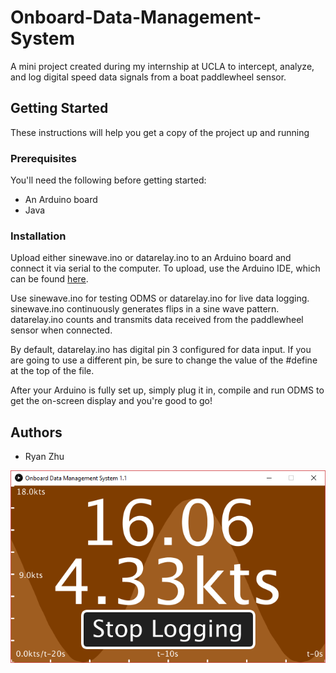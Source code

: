 # Onboard-Data-Management-System
A mini project created during my internship at UCLA to intercept, analyze, and log digital speed data signals from a boat paddlewheel sensor.

## Getting Started
These instructions will help you get a copy of the project up and running

### Prerequisites
You'll need the following before getting started:
<ul>
  <li>An Arduino board</li>
  <li>Java</li>
</ul>

### Installation
Upload either sinewave.ino or datarelay.ino to an Arduino board and connect it via serial to the computer. To upload, use the Arduino IDE, which can be found <a href="https://www.arduino.cc/en/Main/Software">here</a>.

Use sinewave.ino for testing ODMS or datarelay.ino for live data logging. sinewave.ino continuously generates flips in a sine wave pattern. datarelay.ino counts and transmits data received from the paddlewheel sensor when connected.

By default, datarelay.ino has digital pin 3 configured for data input. If you are going to use a different pin, be sure to change the value of the #define at the top of the file.

After your Arduino is fully set up, simply plug it in, compile and run ODMS to get the on-screen display and you're good to go!

## Authors
<ul>
  <li>Ryan Zhu</li>
</ul>

<p align="center">
  <img src="./img/display.png" alt="display">
</p>
